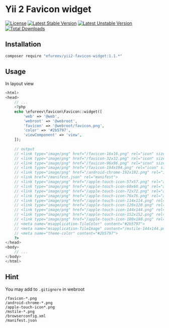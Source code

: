 Yii 2 Favicon widget
====================
[![License](https://poser.pugx.org/efureev/yii2-favicon-widget/license.svg)](https://packagist.org/packages/efureev/yii2-favicon-widget)
[![Latest Stable Version](https://poser.pugx.org/efureev/yii2-favicon-widget/v/stable.svg)](https://packagist.org/packages/efureev/yii2-favicon-widget)
[![Latest Unstable Version](https://poser.pugx.org/efureev/yii2-favicon-widget/v/unstable.svg)](https://packagist.org/packages/efureev/yii2-favicon-widget)
[![Total Downloads](https://poser.pugx.org/efureev/yii2-favicon-widget/downloads.svg)](https://packagist.org/packages/efureev/yii2-favicon-widget)

Installation
------------
```bash
composer require "efureev/yii2-favicon-widget:1.1.*"
```

Usage
-----
In layout view
```php
<html>
<head>
    // ...
    <?php
    echo \efureev\favicon\Favicon::widget([
        'web' => '@web',
        'webroot' => '@webroot',
        'favicon' => '@webroot/favicon.png',
        'color' => '#2b5797',
        'viewComponent' => 'view',
    ]);
    
    // output 
    // <link type="image/png" href="/favicon-16x16.png" rel="icon" sizes="16x16">
    // <link type="image/png" href="/favicon-32x32.png" rel="icon" sizes="32x32">
    // <link type="image/png" href="/favicon-96x96.png" rel="icon" sizes="96x96">
    // <link type="image/png" href="/favicon-194x194.png" rel="icon" sizes="194x194">
    // <link type="image/png" href="/android-chrome-192x192.png" rel="icon" sizes="192x192">
    // <link href="/manifest.json" rel="manifest">
    // <link type="image/png" href="/apple-touch-icon-57x57.png" rel="apple-touch-icon" sizes="57x57">
    // <link type="image/png" href="/apple-touch-icon-60x60.png" rel="apple-touch-icon" sizes="60x60">
    // <link type="image/png" href="/apple-touch-icon-72x72.png" rel="apple-touch-icon" sizes="72x72">
    // <link type="image/png" href="/apple-touch-icon-76x76.png" rel="apple-touch-icon" sizes="76x76">
    // <link type="image/png" href="/apple-touch-icon-114x114.png" rel="apple-touch-icon" sizes="114x114">
    // <link type="image/png" href="/apple-touch-icon-120x120.png" rel="apple-touch-icon" sizes="120x120">
    // <link type="image/png" href="/apple-touch-icon-144x144.png" rel="apple-touch-icon" sizes="144x144">
    // <link type="image/png" href="/apple-touch-icon-152x152.png" rel="apple-touch-icon" sizes="152x152">
    // <link type="image/png" href="/apple-touch-icon-180x180.png" rel="apple-touch-icon" sizes="180x180">
    // <meta name="msapplication-TileColor" content="#2b5797">
    // <meta name="msapplication-TileImage" content="/mstile-144x144.png">
    // <meta name="theme-color" content="#2b5797">
    ?>
</head>
<body>
    // ...
</body>
</html>
```

Hint
----
You may add to `.gitignore` in webroot
```
/favicon-*.png
/android-chrome-*.png
/apple-touch-icon*.png
/mstile-*.png
/browserconfig.xml
/manifest.json
```